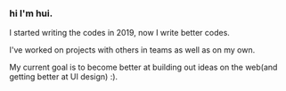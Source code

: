 ### hi I'm hui.

I started writing the codes in 2019, now I write better codes. 

I've worked on projects with others in teams as well as on my own. 

My current goal is to become better at building out ideas on the web(and getting better at UI design) :). 
